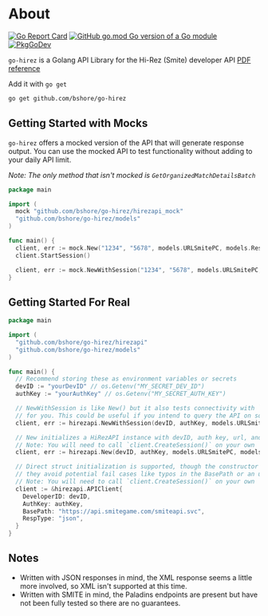 # About

[![Go Report Card](https://goreportcard.com/badge/github.com/bshore/go-hirez)](https://goreportcard.com/report/github.com/bshore/go-hirez)
[![GitHub go.mod Go version of a Go module](https://img.shields.io/github/go-mod/go-version/gomods/athens.svg)](https://github.com/bshore/go-hirez)
[![PkgGoDev](https://pkg.go.dev/badge/mod/github.com/bshore/go-hirez)](https://pkg.go.dev/mod/github.com/bshore/go-hirez)

`go-hirez` is a Golang API Library for the Hi-Rez (Smite) developer API [PDF reference](https://docs.google.com/document/d/1OFS-3ocSx-1Rvg4afAnEHlT3917MAK_6eJTR6rzr-BM/edit)

Add it with `go get`
```bash
go get github.com/bshore/go-hirez
```


## Getting Started with Mocks

`go-hirez` offers a mocked version of the API that will generate response output.
You can use the mocked API to test functionality without adding to your daily API limit.

_Note: The only method that isn't mocked is `GetOrganizedMatchDetailsBatch`_

```go
package main

import (
  mock "github.com/bshore/go-hirez/hirezapi_mock"
  "github.com/bshore/go-hirez/models"
)

func main() {
  client, err := mock.New("1234", "5678", models.URLSmitePC, models.ResponseTypeJSON)
  client.StartSession()

  client, err := mock.NewWithSession("1234", "5678", models.URLSmitePC, models.ResponseTypeJSON)
}
```

## Getting Started For Real

```go
package main

import (
  "github.com/bshore/go-hirez/hirezapi"
  "github.com/bshore/go-hirez/models"
)

func main() {
  // Recommend storing these as environment variables or secrets
  devID := "yourDevID" // os.Getenv("MY_SECRET_DEV_ID")
  authKey := "yourAuthKey" // os.Getenv("MY_SECRET_AUTH_KEY")

  // NewWithSession is like New() but it also tests connectivity with `Ping()` and calls `CreateSession()`
  // for you. This could be useful if you intend to query the API on some sort of schedule.
  client, err := hirezapi.NewWithSession(devID, authKey, models.URLSmitePC, models.ResponseTypeJSON)

  // New initializes a HiRezAPI instance with devID, auth key, url, and response type.
  // Note: You will need to call `client.CreateSession()` on your own
  client, err := hirezapi.New(devID, authKey, models.URLSmitePC, models.ResponseTypeJSON)

  // Direct struct initialization is supported, though the constructor methods are recommended since
  // they avoid potential fail cases like typos in the BasePath or an unsuppored RespType
  // Note: You will need to call `client.CreateSession()` on your own
  client := &hirezapi.APIClient{
    DeveloperID: devID,
    AuthKey: authKey,
    BasePath: "https://api.smitegame.com/smiteapi.svc",
    RespType: "json",
  }
}
```

## Notes

- Written with JSON responses in mind, the XML response seems a little more involved, so XML isn't supported at this time.
- Written with SMITE in mind, the Paladins endpoints are present but have not been fully tested so there are no guarantees.
